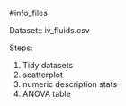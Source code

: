 #info_files

Dataset:: iv_fluids.csv

Steps:
1. Tidy datasets
2. scatterplot
3. numeric description stats
4. ANOVA table
